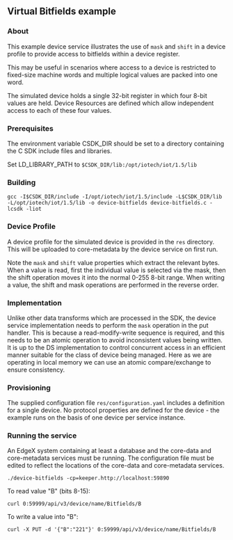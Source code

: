 ## Virtual Bitfields example

### About

This example device service illustrates the use of `mask` and `shift` in a
device profile to provide access to bitfields within a device register.

This may be useful in scenarios where access to a device is restricted to
fixed-size machine words and multiple logical values are packed into one
word.

The simulated device holds a single 32-bit register in which four 8-bit values
are held. Device Resources are defined which allow independent access to each
of these four values.

### Prerequisites

The environment variable CSDK_DIR should be set to a directory containing the
C SDK include files and libraries.

Set LD_LIBRARY_PATH to `$CSDK_DIR/lib:/opt/iotech/iot/1.5/lib`

### Building

```
gcc -I$CSDK_DIR/include -I/opt/iotech/iot/1.5/include -L$CSDK_DIR/lib -L/opt/iotech/iot/1.5/lib -o device-bitfields device-bitfields.c -lcsdk -liot
```

### Device Profile

A device profile for the simulated device is provided in the `res` directory. This will be uploaded to core-metadata by the device service on first run.

Note the `mask` and `shift` value properties which extract the relevant bytes.
When a value is read, first the individual value is selected via the mask, then
the shift operation moves it into the normal 0-255 8-bit range. When writing a
value, the shift and mask operations are performed in the reverse order.

### Implementation

Unlike other data transforms which are processed in the SDK, the device service
implementation needs to perform the `mask` operation in the put handler. This
is because a read-modify-write sequence is required, and this needs to be an
atomic operation to avoid inconsistent values being written. It is up to the
DS implementation to control concurrent access in an efficient manner suitable
for the class of device being managed. Here as we are operating in local memory
we can use an atomic compare/exchange to ensure consistency.

### Provisioning

The supplied configuration file `res/configuration.yaml` includes a definition for a single device. No protocol properties are defined for the device - the example runs on the basis of one device per service instance.

### Running the service

An EdgeX system containing at least a database and the core-data and core-metadata services must be running. The configuration file must be edited to reflect the locations of the core-data and core-metadata services.

```
./device-bitfields -cp=keeper.http://localhost:59890
```

To read value "B" (bits 8-15):

```
curl 0:59999/api/v3/device/name/Bitfields/B
```

To write a value into "B":

```
curl -X PUT -d '{"B":"221"}' 0:59999/api/v3/device/name/Bitfields/B
```
